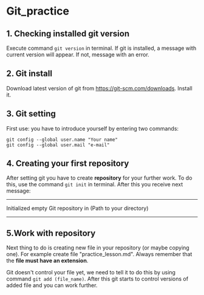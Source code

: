 # Git_practice 

## 1. Checking  installed git version

Execute command `git version` in terminal.
If git is installed, a message with current version will appear. If not, message with an error.

## 2. Git install
Download latest version of git from https://git-scm.com/downloads. Install it.

## 3. Git setting
First use: you have to introduce yourself by entering two commands:
```
git config --global user.name "Your name"
git config --global user.mail "e-mail"
```

## 4. Creating your first repository

After setting git you have to create __repository__ for your further work. To do this, use the command `git init` in terminal.
After this you receive next message:

---
Initialized empty Git repository in (Path to your  directory)

---

## 5.Work with repository
 
Next thing to do is creating new file in your repository (or maybe copying one). For example create file "practice_lesson.md". Always remember that the **file must have an extension**. 

Git doesn't control your file yet, we need to tell it to do this by using command `git add (file_name)`. After this git starts to control versions of added file and you can work further. 





